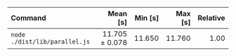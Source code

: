 | Command | Mean [s] | Min [s] | Max [s] | Relative |
|:---|---:|---:|---:|---:|
| `node ./dist/lib/parallel.js` | 11.705 ± 0.078 | 11.650 | 11.760 | 1.00 |
